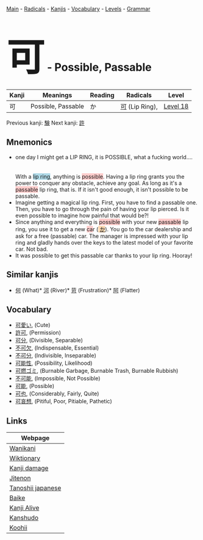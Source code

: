 <style> bigfont {font-size: 100px}</style>
[Main](../index.md) -
[Radicals](../radicals.md) -
[Kanjis](../kanjis.md) -
[Vocabulary](../vocabulary.md) -
[Levels](../levels.md) -
[Grammar](../grammar.md)
# <bigfont> 可</bigfont> - Possible, Passable 

| Kanji | Meanings | Reading | Radicals | Level |
| --- | --- | --- | --- | --- |
| 可 | Possible, Passable | か | [可](../radicals/可.md) (Lip Ring),  | [Level 18](../levels/wk_level18.md) |

Previous kanji: [験](験.md) Next kanji: [許](許.md) 

## Mnemonics
 * one day I might get a LIP RING, it is POSSIBLE, what a fucking world....<br><br><br>With a <span style="background-color:#ADD8E6"> lip ring</span>, anything is <span style="background-color:#ffcccb"> possible</span>. Having a lip ring grants you the power to conquer any obstacle, achieve any goal. As long as it's a <span style="background-color:#ffcccb"> passable</span> lip ring, that is. If it isn't good enough, it isn't possible to be passable.
* Imagine getting a magical lip ring. First, you have to find a passable one. Then, you have to go through the pain of having your lip pierced. Is it even possible to imagine how painful that would be?!
* Since anything and everything is <span style="background-color:#ffcccb"> possible</span> with your new <span style="background-color:#ffcccb"> passable</span> lip ring, you use it to get a new <span style="background-color:#ffcccb"> ca</span>r (<span style="background-color:#fed8b1"> [か](https://jisho.org/search/か)</span>). You go to the car dealership and ask for a free (passable) car. The manager is impressed with your lip ring and gladly hands over the keys to the latest model of your favorite car. Not bad.
* It was possible to get this passable car thanks to your lip ring. Hooray!


## Similar kanjis
 * [何](何.md) (What)* [河](河.md) (River)* [苛](苛.md) (Frustration)* [阿](阿.md) (Flatter)


## Vocabulary
 * [可愛い](../vocabulary/可.md), (Cute)
* [許可](../vocabulary/可.md), (Permission)
* [可分](../vocabulary/可.md), (Divisible, Separable)
* [不可欠](../vocabulary/可.md), (Indispensable, Essential)
* [不可分](../vocabulary/可.md), (Indivisible, Inseparable)
* [可能性](../vocabulary/可.md), (Possibility, Likelihood)
* [可燃ゴミ](../vocabulary/可.md), (Burnable Garbage, Burnable Trash, Burnable Rubbish)
* [不可能](../vocabulary/可.md), (Impossible, Not Possible)
* [可能](../vocabulary/可.md), (Possible)
* [可也](../vocabulary/可.md), (Considerably, Fairly, Quite)
* [可哀想](../vocabulary/可.md), (Pitiful, Poor, Pitiable, Pathetic)



## Links 

| Webpage |
| --- |
| [Wanikani          ](https://www.wanikani.com/kanji/可) |
| [Wiktionary        ](https://en.wiktionary.org/wiki/可) |
| [Kanji damage      ](http://www.kanjidamage.com/kanji/search?utf8=✓&q=可) |
| [Jitenon           ](https://jitenon.com/kanji/可) |
| [Tanoshii japanese ](https://www.tanoshiijapanese.com/dictionary/kanji.cfm?k=可) |
| [Baike             ](https://baike.baidu.com/item/可) |
| [Kanji Alive       ](https://app.kanjialive.com/可) |
| [Kanshudo          ](https://www.kanshudo.com/searchmn?q=可) |
| [Koohii            ](https://kanji.koohii.com/study/kanji/可) |
